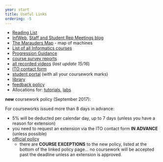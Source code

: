 ```yaml
---
year: start
title: Useful Links
ordering: -5
---
```


- [Reading List](https://goo.gl/9NkLch)
- [InfWeb](http://web.inf.ed.ac.uk/), [Staff and Student Rep Meetings blog](http://blog.inf.ed.ac.uk/issr/)
- [The Marauders Map](https://map.betterinformatics.com) - map of machines
- [List of all Informatics courses](http://course.inf.ed.ac.uk/)
- [Progression Guidance](http://web.inf.ed.ac.uk/infweb/student-services/ito/admin/progression-guidance)
- [course survey reports](http://www.inf.ed.ac.uk/admin/ITO/course-survey-reports/)
- [all recorded videos](http://groups.inf.ed.ac.uk/vision/VIDEO/) (*last update 15/16*)
- [ITO contact form](https://www.inf.ed.ac.uk/cgi-bin/iss/contact.cgi)
- [student portal](https://student.inf.ed.ac.uk/) (with all your coursework marks)
- [library](http://www.ed.ac.uk/schools-departments/information-services/library-museum-gallery)
- [feedback policy](http://www.inf.ed.ac.uk/student-services/teaching-organisation/for-taught-students/coursework-and-projects/coursework-assessment-and-feedback)
- Allocations for: [tutorials](https://portal.theon.inf.ed.ac.uk/reports/upt/open/TP072_Tutorial_Groups/), [labs](https://portal.theon.inf.ed.ac.uk/reports/upt/open/TP082_Laboratory_Groups/)

<!--
- [Informatics Room Booking System](https://rbs.inf.ed.ac.uk/ito)
-->

**new** coursework policy (September 2017):

For courseworks issued more than 8 days in advance:

- 5% will be deducted per calendar day, up to 7 days (unless you have a reason for extension)
- you need to request an extension via the ITO contact form **IN ADVANCE** (unless possible)
- [official policy](http://web.inf.ed.ac.uk/infweb/student-services/ito/admin/coursework-projects/late-coursework-extension-requests)
  - there are **COURSE EXCEPTIONS** to the new policy, listed at the bottom of the linked policy page... no coursework will be accepted past the deadline unless an extension is approved.
